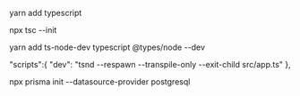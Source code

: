 yarn add typescript

npx tsc --init

yarn add ts-node-dev typescript @types/node --dev

"scripts":{
    "dev": "tsnd --respawn --transpile-only --exit-child src/app.ts"
  },

npx prisma init --datasource-provider postgresql